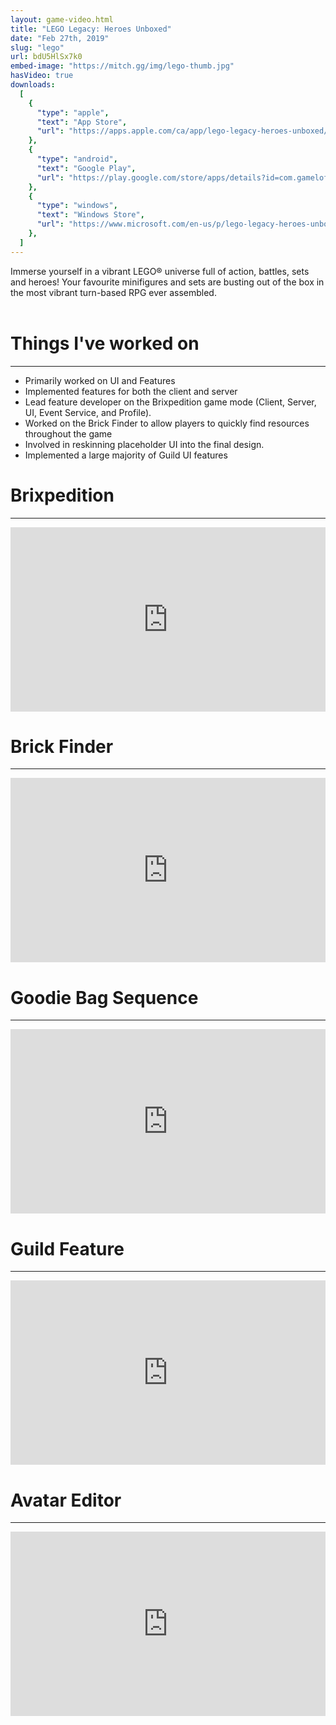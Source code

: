 ```yaml
---
layout: game-video.html
title: "LEGO Legacy: Heroes Unboxed"
date: "Feb 27th, 2019"
slug: "lego"
url: bdU5HlSx7k0
embed-image: "https://mitch.gg/img/lego-thumb.jpg"
hasVideo: true
downloads:
  [
    {
      "type": "apple",
      "text": "App Store",
      "url": "https://apps.apple.com/ca/app/lego-legacy-heroes-unboxed/id1393157487",
    },
    {
      "type": "android",
      "text": "Google Play",
      "url": "https://play.google.com/store/apps/details?id=com.gameloft.anmp.lego.heroes",
    },
    {
      "type": "windows",
      "text": "Windows Store",
      "url": "https://www.microsoft.com/en-us/p/lego-legacy-heroes-unboxed/9n8k8g736394",
    },
  ]
---
```


<div class="padded-wrapper">
    <!--  DsvEJKTwelc -->
    Immerse yourself in a vibrant LEGO® universe full of action, battles, sets and heroes! Your favourite minifigures and sets are busting out of the box in the most vibrant turn-based RPG ever assembled.
    <br />
    <br />
    <div class="section-title">
        <h1>Things I've worked on</h1>
        <div class="clearfix"></div>
        <hr />
    </div>
    <ul class="bullet-list">
        <li>
            <div>Primarily worked on UI and Features</div>
        </li>
        <li>
            <div>Implemented features for both the client and server</div>
        </li>
        <li>
            <div>Lead feature developer on the Brixpedition game mode (Client, Server, UI, Event Service, and Profile).</div>
        </li>
        <li>
            <div>Worked on the Brick Finder to allow players to quickly find resources throughout the game</div>
        </li>
        <li>
            <div>Involved in reskinning placeholder UI into the final design.</div>
        </li>
        <li>
            <div>Implemented a large majority of Guild UI features</div>
        </li>
    </ul>
</div>
<div class="padded-wrapper">
    <div id="MerlinsGatheringSpell" class="section">
        <div class="section-title">
            <h1>Brixpedition</h1>
            <div class="clearfix"></div>
            <hr />
        </div>
    </div>
</div>
<div class="videoWrapper iPhoneX">
    <iframe src="https://player.vimeo.com/video/673098440" width="100%" height="295" frameborder="0" webkitallowfullscreen mozallowfullscreen allowfullscreen></iframe>
</div>
<div class="padded-wrapper">
    <div id="MerlinsGatheringSpell" class="section">
        <div class="section-title">
            <h1>Brick Finder</h1>
            <div class="clearfix"></div>
            <hr />
        </div>
    </div>
</div>
<div class="videoWrapper iPhoneX">
    <iframe src="https://player.vimeo.com/video/673096533" width="100%" height="295" frameborder="0" webkitallowfullscreen mozallowfullscreen allowfullscreen></iframe>
</div>
<div class="padded-wrapper">
    <div id="MerlinsGatheringSpell" class="section">
        <div class="section-title">
            <h1>Goodie Bag Sequence</h1>
            <div class="clearfix"></div>
            <hr />
        </div>
    </div>
</div>
<div class="videoWrapper iPhoneX">
    <iframe src="https://player.vimeo.com/video/673104252" width="100%" height="295" frameborder="0" webkitallowfullscreen mozallowfullscreen allowfullscreen></iframe>
</div>
<div class="padded-wrapper">
    <div id="MerlinsGatheringSpell" class="section">
        <div class="section-title">
            <h1>Guild Feature</h1>
            <div class="clearfix"></div>
            <hr />
        </div>
    </div>
</div>
<div class="videoWrapper iPhoneX">
    <iframe src="https://player.vimeo.com/video/673107658" width="100%" height="295" frameborder="0" webkitallowfullscreen mozallowfullscreen allowfullscreen></iframe>
</div>
<div class="padded-wrapper">
    <div id="MerlinsGatheringSpell" class="section">
        <div class="section-title">
            <h1>Avatar Editor</h1>
            <div class="clearfix"></div>
            <hr />
        </div>
    </div>
</div>
<div class="videoWrapper iPhoneX">
    <iframe src="https://player.vimeo.com/video/673104247" width="100%" height="295" frameborder="0" webkitallowfullscreen mozallowfullscreen allowfullscreen></iframe>
</div>
